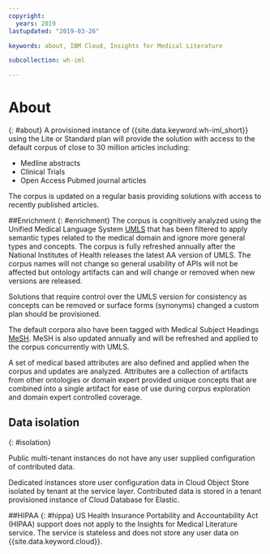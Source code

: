 ```yaml
---
copyright:
  years: 2019
lastupdated: "2019-03-26"

keywords: about, IBM Cloud, Insights for Medical Literature

subcollection: wh-iml

---
```


# About
{: #about}
A provisioned instance of {{site.data.keyword.wh-iml_short}} using the Lite or Standard plan will provide the solution with access to the default corpus of close to 30 million articles including:
- Medline abstracts
- Clinical Trials
- Open Access Pubmed journal articles

The corpus is updated on a regular basis providing solutions with access to recently published articles.

##Enrichment
{: #enrichment}
The corpus is cognitively analyzed using the Unified Medical Language System [UMLS](https://www.nlm.nih.gov/research/umls/) that has been filtered to apply semantic types related to the medical domain and ignore more general types and concepts.  The corpus is fully refreshed annually after the National Institutes of Health releases the latest AA version of UMLS.  The corpus names will not change so general usability of APIs will not be affected but ontology artifacts can and will change or removed when new versions are released.

Solutions that require control over the UMLS version for consistency as concepts can be removed or surface forms (synonyms) changed a custom plan should be provisioned.

The default corpora also have been tagged with Medical Subject Headings [MeSH](https://www.nlm.nih.gov/mesh/meshhome.html).  MeSH is also updated annually and will be refreshed and applied to the corpus concurrently with UMLS.

A set of medical based attributes are also defined and applied when the corpus and updates are analyzed.  Attributes are a collection of artifacts from other ontologies or domain expert provided unique concepts that are combined into a single artifact for ease of use during corpus exploration and domain expert controlled coverage.

## Data isolation
{: #isolation}

Public multi-tenant instances do not have any user supplied configuration of contributed data.

Dedicated instances store user configuration data in Cloud Object Store isolated by tenant at the service layer.  Contributed data is stored in a tenant provisioned instance of Cloud Database for Elastic.

##HIPAA
{: #hippa}
US Health Insurance Portability and Accountability Act (HIPAA) support does not apply to the Insights for Medical Literature service.  The service is stateless and does not store any user data on {{site.data.keyword.cloud}}.